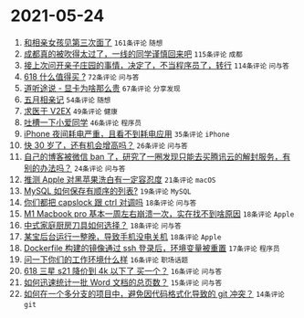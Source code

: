 # 2021-05-24

1. [和相亲女孩见第三次面了](https://www.v2ex.com/t/778770) `161条评论` `随想`
1. [成都真的被吹得太过了，一线的同学谨慎回来吧](https://www.v2ex.com/t/778775) `115条评论` `成都`
1. [接上次问开亲子庄园的事情，决定了，不当程序员了，转行](https://www.v2ex.com/t/778780) `114条评论` `问与答`
1. [618 什么值得买 ?](https://www.v2ex.com/t/778822) `72条评论` `问与答`
1. [道听途说 - 显卡为啥那么贵](https://www.v2ex.com/t/778757) `67条评论` `分享发现`
1. [五月相亲记](https://www.v2ex.com/t/778803) `54条评论` `随想`
1. [求医于 V2EX](https://www.v2ex.com/t/778867) `49条评论` `健康`
1. [吐槽一下小爱同学](https://www.v2ex.com/t/778799) `46条评论` `程序员`
1. [iPhone 夜间耗电严重，且看不到耗电应用](https://www.v2ex.com/t/778753) `35条评论` `iPhone`
1. [快 30 岁了，还有机会增高吗？](https://www.v2ex.com/t/778890) `26条评论` `问与答`
1. [自己的博客被微信 ban 了，研究了一圈发现只能去买腾讯云的解封服务，有别的办法吗？](https://www.v2ex.com/t/778833) `24条评论` `问与答`
1. [推测 Apple 对黑苹果洗白有一定容忍度](https://www.v2ex.com/t/778760) `21条评论` `macOS`
1. [MySQL 如何保存有顺序的列表?](https://www.v2ex.com/t/778830) `19条评论` `MySQL`
1. [你们都把 capslock 跟 ctrl 对调吗](https://www.v2ex.com/t/778883) `18条评论` `问与答`
1. [M1 Macbook pro 基本一周左右崩溃一次，实在找不到啥原因](https://www.v2ex.com/t/778782) `18条评论` `Apple`
1. [中式家庭厨房刀具如何选择？](https://www.v2ex.com/t/778768) `18条评论` `问与答`
1. [某宝后台运行一整晚，导致手机没电关机](https://www.v2ex.com/t/778756) `18条评论` `Apple`
1. [Dockerfile 构建的镜像通过 ssh 登录后，环境变量被重置](https://www.v2ex.com/t/778905) `17条评论` `程序员`
1. [问一下你们的工作环境什么样](https://www.v2ex.com/t/778806) `16条评论` `职场话题`
1. [618 三星 s21 降价到 4k 以下了 买一个？](https://www.v2ex.com/t/778769) `16条评论` `问与答`
1. [如何迅速统计一批 Word 文档的总页数？](https://www.v2ex.com/t/778854) `15条评论` `问与答`
1. [如何在一个多分支的项目中，避免因代码格式化导致的 git 冲突？](https://www.v2ex.com/t/778861) `14条评论` `git`
